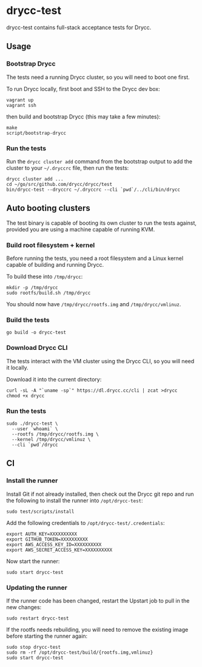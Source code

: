 # drycc-test

drycc-test contains full-stack acceptance tests for Drycc.

## Usage

### Bootstrap Drycc

The tests need a running Drycc cluster, so you will need to boot one first.

To run Drycc locally, first boot and SSH to the Drycc dev box:

```text
vagrant up
vagrant ssh
```

then build and bootstrap Drycc (this may take a few minutes):

```text
make
script/bootstrap-drycc
```

### Run the tests

Run the `drycc cluster add` command from the bootstrap output to add the cluster to your `~/.dryccrc` file, then run the tests:

```text
drycc cluster add ...
cd ~/go/src/github.com/drycc/drycc/test
bin/drycc-test --dryccrc ~/.dryccrc --cli `pwd`/../cli/bin/drycc
```

## Auto booting clusters

The test binary is capable of booting its own cluster to run the tests against, provided you are using a machine capable of running KVM.

### Build root filesystem + kernel

Before running the tests, you need a root filesystem and a Linux kernel capable of building and running Drycc.

To build these into `/tmp/drycc`:

```text
mkdir -p /tmp/drycc
sudo rootfs/build.sh /tmp/drycc
```

You should now have `/tmp/drycc/rootfs.img` and `/tmp/drycc/vmlinuz`.

### Build the tests

```text
go build -o drycc-test
```

### Download Drycc CLI

The tests interact with the VM cluster using the Drycc CLI, so you will need it locally.

Download it into the current directory:

```text
curl -sL -A "`uname -sp`" https://dl.drycc.cc/cli | zcat >drycc
chmod +x drycc
```

### Run the tests

```text
sudo ./drycc-test \
  --user `whoami` \
  --rootfs /tmp/drycc/rootfs.img \
  --kernel /tmp/drycc/vmlinuz \
  --cli `pwd`/drycc
```

## CI

### Install the runner

Install Git if not already installed, then check out the Drycc git repo and run
the following to install the runner into `/opt/drycc-test`:

```
sudo test/scripts/install
```

Add the following credentials to `/opt/drycc-test/.credentials`:

```
export AUTH_KEY=XXXXXXXXXX
export GITHUB_TOKEN=XXXXXXXXXX
export AWS_ACCESS_KEY_ID=XXXXXXXXXX
export AWS_SECRET_ACCESS_KEY=XXXXXXXXXX
```

Now start the runner:

```
sudo start drycc-test
```

### Updating the runner

If the runner code has been changed, restart the Upstart job to pull in the new changes:

```
sudo restart drycc-test
```

If the rootfs needs rebuilding, you will need to remove the existing image before starting
the runner again:

```
sudo stop drycc-test
sudo rm -rf /opt/drycc-test/build/{rootfs.img,vmlinuz}
sudo start drycc-test
```
